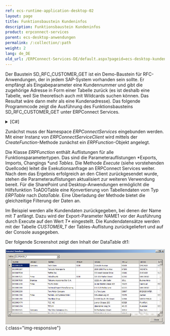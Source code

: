 ```yaml
---
ref: ecs-runtime-application-desktop-02
layout: page
title: Funktionsbaustein Kundeninfos
description: Funktionsbaustein Kundeninfos
product: erpconnect-services
parent: ecs-desktop-anwendungen
permalink: /:collection/:path
weight: 2
lang: de_DE
old_url: /ERPConnect-Services-DE/default.aspx?pageid=ecs-desktop-kundeninfos
---
```


Der Baustein SD_RFC_CUSTOMER_GET ist ein Demo-Baustein für RFC-Anwendungen, der in jedem SAP-System vorhanden sein sollte. Er empfängt als Eingabeparameter eine Kundennummer und gibt die zugehörige Adresse in Form einer Tabelle zurück (es ist deshalb eine Tabelle, weil Sie theoretisch auch mit Wildcards suchen können. Das Resultat wäre dann mehr als eine Kundenadresse). Das folgende Programmcode zeigt die Ausführung des Funktionsbausteins SD_RFC_CUSTOMER_GET unter ERPConnect Services.

<details>
<summary>[C#]</summary>
{% highlight csharp %}
using ERPConnectServices;  
//...  
ERPConnectServiceClient client = new ERPConnectServiceClient("http://SERVERNAME");  
ERPFunction function = client.CreateFunction("SD_RFC_CUSTOMER_GET");  
function.Exports["NAME1"].ParamValue = "T*";  
function.Execute();  
      
DataTable dt1 = function.Tables["CUSTOMER_T"].ToADOTable();  
DataTable dt2 = function.Tables["CUSTOMER_T"].ToADOTable("ORT01 = 'CHICAGO'");  
      
foreach(ERPStructure row in function.Tables["CUSTOMER_T"])  
 Console.WriteLine(row["NAME1"] + ", " + row["ORT01"]);
{% endhighlight %}
</details>

Zunächst muss der Namespace *ERPConnectServices* eingebunden werden. Mit einer Instanz von *ERPConnectServiceClient* wird mittels der *CreateFunction*-Methode zunächst ein *ERPFunction*-Objekt angelegt.

Die Klasse *ERPFunction* enthält Auflistungen für alle Funktionsparametertypen. Das sind die Parameterauflistungen *Exports, Imports, Changings *und *Tables*. Die Methode *Execute* (siehe vorstehenden Quellcode) leitet die Exekutionsanfrage an ERPConnect Services weiter. <br>
Nach dem das Ergebnis erfolgreich an den Client zurückgesendet wurde, stehen die Parameterauflistungen aktualisiert zur weiteren Verwendung bereit. Für die SharePoint und Desktop-Anwendungen ermöglicht die Hilfsfunktion ToADOTable eine Konvertierung von Tabellendaten vom Typ *ERPTable* nach *DataTable*. Eine Überladung der Methode bietet die gleichzeitige Filterung der Daten an.

Im Beispiel werden alle Kundendaten zurückgegeben, bei denen der Name mit *T* anfängt. Dazu wird der Export-Parameter NAME1 vor der Ausführung durch Execute auf den Wert _T*_ eingestellt. Die Kundendatensätze werden mit der Tabelle *CUSTOMER_T* der Tables-Auflistung zurückgeliefert und auf der Console ausgegeben.

Der folgende Screenshot zeigt den Inhalt der DataTable dt1:


![ECS-VS-Function-Preview](/img/content/ECS-VS-Function-Preview.png){:class="img-responsive"}